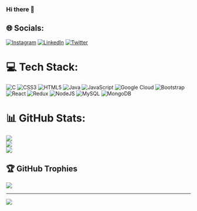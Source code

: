 ### Hi there 👋

## 🌐 Socials:
[![Instagram](https://img.shields.io/badge/Instagram-%23E4405F.svg?logo=Instagram&logoColor=white)](https://instagram.com/girishkolhe123) [![LinkedIn](https://img.shields.io/badge/LinkedIn-%230077B5.svg?logo=linkedin&logoColor=white)](https://linkedin.com/in/girish-kolhe-9a738b226) [![Twitter](https://img.shields.io/badge/Twitter-%231DA1F2.svg?logo=Twitter&logoColor=white)](https://twitter.com/Girishkolhe123) 

# 💻 Tech Stack:
![C](https://img.shields.io/badge/c-%2300599C.svg?style=plastic&logo=c&logoColor=white) ![CSS3](https://img.shields.io/badge/css3-%231572B6.svg?style=plastic&logo=css3&logoColor=white) ![HTML5](https://img.shields.io/badge/html5-%23E34F26.svg?style=plastic&logo=html5&logoColor=white) ![Java](https://img.shields.io/badge/java-%23ED8B00.svg?style=plastic&logo=java&logoColor=white) ![JavaScript](https://img.shields.io/badge/javascript-%23323330.svg?style=plastic&logo=javascript&logoColor=%23F7DF1E) ![Google Cloud](https://img.shields.io/badge/Google%20Cloud-%234285F4.svg?style=plastic&logo=google-cloud&logoColor=white) ![Bootstrap](https://img.shields.io/badge/bootstrap-%23563D7C.svg?style=plastic&logo=bootstrap&logoColor=white) ![React](https://img.shields.io/badge/react-%2320232a.svg?style=plastic&logo=react&logoColor=%2361DAFB) ![Redux](https://img.shields.io/badge/redux-%23593d88.svg?style=plastic&logo=redux&logoColor=white) ![NodeJS](https://img.shields.io/badge/node.js-6DA55F?style=plastic&logo=node.js&logoColor=white) ![MySQL](https://img.shields.io/badge/mysql-%2300f.svg?style=plastic&logo=mysql&logoColor=white) ![MongoDB](https://img.shields.io/badge/MongoDB-%234ea94b.svg?style=plastic&logo=mongodb&logoColor=white)
# 📊 GitHub Stats:
![](https://github-readme-stats.vercel.app/api?username=girishkolhe123&theme=dark&hide_border=false&include_all_commits=false&count_private=false)<br/>
![](https://github-readme-streak-stats.herokuapp.com/?user=girishkolhe123&theme=dark&hide_border=false)<br/>
![](https://github-readme-stats.vercel.app/api/top-langs/?username=girishkolhe123&theme=dark&hide_border=false&include_all_commits=false&count_private=false&layout=compact)

## 🏆 GitHub Trophies
![](https://github-profile-trophy.vercel.app/?username=girishkolhe123&theme=radical&no-frame=false&no-bg=true&margin-w=4)

---
[![](https://visitcount.itsvg.in/api?id=girishkolhe123&icon=0&color=6)](https://visitcount.itsvg.in)

<!-- Proudly created with GPRM ( https://gprm.itsvg.in ) -->
